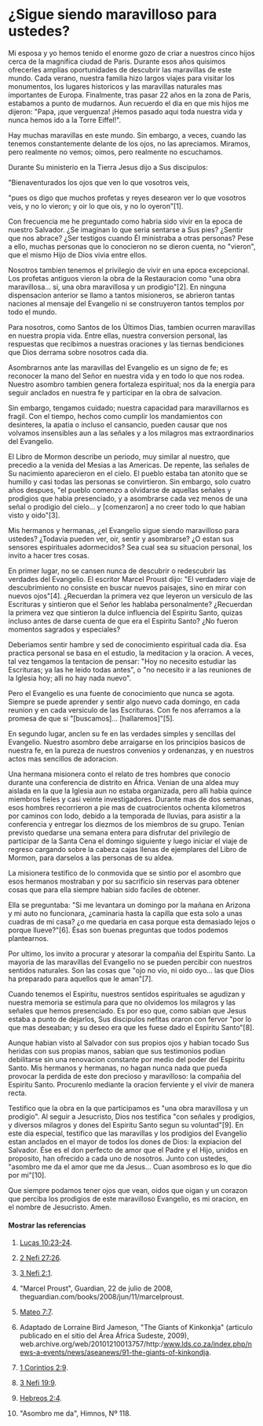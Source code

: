 # ¿Sigue siendo maravilloso para ustedes?

Mi esposa y yo hemos tenido el enorme gozo de criar a nuestros cinco hijos
cerca de la magnifica ciudad de Paris. Durante esos años quisimos ofrecerles
amplias oportunidades de descubrir las maravillas de este mundo. Cada verano,
nuestra familia hizo largos viajes para visitar los monumentos, los lugares
historicos y las maravillas naturales mas importantes de Europa. Finalmente,
tras pasar 22 años en la zona de Paris, estabamos a punto de mudarnos. Aun
recuerdo el dia en que mis hijos me dijeron: "Papa, ¡que verguenza! ¡Hemos
pasado aqui toda nuestra vida y nunca hemos ido a la Torre Eiffel!".

Hay muchas maravillas en este mundo. Sin embargo, a veces, cuando las tenemos
constantemente delante de los ojos, no las apreciamos. Miramos, pero realmente
no vemos; oimos, pero realmente no escuchamos.

Durante Su ministerio en la Tierra Jesus dijo a Sus discipulos:

"Bienaventurados los ojos que ven lo que vosotros veis,

"pues os digo que muchos profetas y reyes desearon ver lo que vosotros veis, y
no lo vieron; y oir lo que ois, y no lo oyeron"[1].

Con frecuencia me he preguntado como habria sido vivir en la epoca de nuestro
Salvador. ¿Se imaginan lo que seria sentarse a Sus pies? ¿Sentir que nos
abrace? ¿Ser testigos cuando Él ministraba a otras personas? Pese a ello,
muchas personas que lo conocieron no se dieron cuenta, no "vieron", que el
mismo Hijo de Dios vivia entre ellos.

Nosotros tambien tenemos el privilegio de vivir en una epoca excepcional. Los
profetas antiguos vieron la obra de la Restauracion como "una obra
maravillosa... si, una obra maravillosa y un prodigio"[2]. En ninguna
dispensacion anterior se llamo a tantos misioneros, se abrieron tantas
naciones al mensaje del Evangelio ni se construyeron tantos templos por todo
el mundo.

Para nosotros, como Santos de los Últimos Dias, tambien ocurren maravillas en
nuestra propia vida. Entre ellas, nuestra conversion personal, las respuestas
que recibimos a nuestras oraciones y las tiernas bendiciones que Dios derrama
sobre nosotros cada dia.

Asombrarnos ante las maravillas del Evangelio es un signo de fe; es reconocer
la mano del Señor en nuestra vida y en todo lo que nos rodea. Nuestro asombro
tambien genera fortaleza espiritual; nos da la energia para seguir anclados en
nuestra fe y participar en la obra de salvacion.

Sin embargo, tengamos cuidado; nuestra capacidad para maravillarnos es fragil.
Con el tiempo, hechos como cumplir los mandamientos con desinteres, la apatia
o incluso el cansancio, pueden causar que nos volvamos insensibles aun a las
señales y a los milagros mas extraordinarios del Evangelio.

El Libro de Mormon describe un periodo, muy similar al nuestro, que precedio a
la venida del Mesias a las Americas. De repente, las señales de Su nacimiento
aparecieron en el cielo. El pueblo estaba tan atonito que se humillo y casi
todas las personas se convirtieron. Sin embargo, solo cuatro años despues, "el
pueblo comenzo a olvidarse de aquellas señales y prodigios que habia
presenciado, y a asombrarse cada vez menos de una señal o prodigio del cielo...
y [comenzaron] a no creer todo lo que habian visto y oido"[3].

Mis hermanos y hermanas, ¿el Evangelio sigue siendo maravilloso para ustedes?
¿Todavia pueden ver, oir, sentir y asombrarse? ¿O estan sus sensores
espirituales adormecidos? Sea cual sea su situacion personal, los invito a
hacer tres cosas.

En primer lugar, no se cansen nunca de descubrir o redescubrir las verdades
del Evangelio. El escritor Marcel Proust dijo: "El verdadero viaje de
descubrimiento no consiste en buscar nuevos paisajes, sino en mirar con nuevos
ojos"[4]. ¿Recuerdan la primera vez que leyeron un versiculo de las Escrituras
y sintieron que el Señor les hablaba personalmente? ¿Recuerdan la primera vez
que sintieron la dulce influencia del Espiritu Santo, quizas incluso antes de
darse cuenta de que era el Espiritu Santo? ¿No fueron momentos sagrados y
especiales?

Deberiamos sentir hambre y sed de conocimiento espiritual cada dia. Esa
practica personal se basa en el estudio, la meditacion y la oracion. A veces,
tal vez tengamos la tentacion de pensar: "Hoy no necesito estudiar las
Escrituras; ya las he leido todas antes", o "no necesito ir a las reuniones de
la Iglesia hoy; alli no hay nada nuevo".

Pero el Evangelio es una fuente de conocimiento que nunca se agota. Siempre se
puede aprender y sentir algo nuevo cada domingo, en cada reunion y en cada
versiculo de las Escrituras. Con fe nos aferramos a la promesa de que si
"[buscamos]... [hallaremos]"[5].

En segundo lugar, anclen su fe en las verdades simples y sencillas del
Evangelio. Nuestro asombro debe arraigarse en los principios basicos de
nuestra fe, en la pureza de nuestros convenios y ordenanzas, y en nuestros
actos mas sencillos de adoracion.

Una hermana misionera conto el relato de tres hombres que conocio durante una
conferencia de distrito en África. Venian de una aldea muy aislada en la que
la Iglesia aun no estaba organizada, pero alli habia quince miembros fieles y
casi veinte investigadores. Durante mas de dos semanas, esos hombres
recorrieron a pie mas de cuatrocientos ochenta kilometros por caminos con
lodo, debido a la temporada de lluvias, para asistir a la conferencia y
entregar los diezmos de los miembros de su grupo. Tenian previsto quedarse una
semana entera para disfrutar del privilegio de participar de la Santa Cena el
domingo siguiente y luego iniciar el viaje de regreso cargando sobre la cabeza
cajas llenas de ejemplares del Libro de Mormon, para darselos a las personas
de su aldea.

La misionera testifico de lo conmovida que se sintio por el asombro que esos
hermanos mostraban y por su sacrificio sin reservas para obtener cosas que
para ella siempre habian sido faciles de obtener.

Ella se preguntaba: "Si me levantara un domingo por la mañana en Arizona y mi
auto no funcionara, ¿caminaria hasta la capilla que esta solo a unas cuadras
de mi casa? ¿o me quedaria en casa porque esta demasiado lejos o porque
llueve?"[6]. Ésas son buenas preguntas que todos podemos plantearnos.

Por ultimo, los invito a procurar y atesorar la compañia del Espiritu Santo.
La mayoria de las maravillas del Evangelio no se pueden percibir con nuestros
sentidos naturales. Son las cosas que "ojo no vio, ni oido oyo... las que Dios
ha preparado para aquellos que le aman"[7].

Cuando tenemos el Espiritu, nuestros sentidos espirituales se agudizan y
nuestra memoria se estimula para que no olvidemos los milagros y las señales
que hemos presenciado. Es por eso que, como sabian que Jesus estaba a punto de
dejarlos, Sus discipulos nefitas oraron con fervor "por lo que mas deseaban; y
su deseo era que les fuese dado el Espiritu Santo"[8].

Aunque habian visto al Salvador con sus propios ojos y habian tocado Sus
heridas con sus propias manos, sabian que sus testimonios podian debilitarse
sin una renovacion constante por medio del poder del Espiritu Santo. Mis
hermanos y hermanas, no hagan nunca nada que pueda provocar la perdida de este
don precioso y maravilloso: la compañia del Espiritu Santo. Procurenlo
mediante la oracion ferviente y el vivir de manera recta.

Testifico que la obra en la que participamos es "una obra maravillosa y un
prodigio". Al seguir a Jesucristo, Dios nos testifica "con señales y
prodigios, y diversos milagros y dones del Espiritu Santo segun su
voluntad"[9]. En este dia especial, testifico que las maravillas y los
prodigios del Evangelio estan anclados en el mayor de todos los dones de Dios:
la expiacion del Salvador. Ése es el don perfecto de amor que el Padre y el
Hijo, unidos en proposito, han ofrecido a cada uno de nosotros. Junto con
ustedes, "asombro me da el amor que me da Jesus... Cuan asombroso es lo que dio
por mi"[10].

Que siempre podamos tener ojos que vean, oidos que oigan y un corazon que
perciba los prodigios de este maravilloso Evangelio, es mi oracion, en el
nombre de Jesucristo. Amen.

#### Mostrar las referencias

  1.  [Lucas 10:23-24](https://www.lds.org/scriptures/nt/luke/10.23-24?lang=spa#22).

  2.  [2 Nefi 27:26](https://www.lds.org/scriptures/bofm/2-ne/27.26?lang=spa#25).

  3.  [3 Nefi 2:1](https://www.lds.org/scriptures/bofm/3-ne/2.1?lang=spa#0).

  4.  "Marcel Proust", Guardian, 22 de julio de 2008, theguardian.com/books/2008/jun/11/marcelproust.

  5.  [Mateo 7:7](https://www.lds.org/scriptures/nt/matt/7.7?lang=spa#6).

  6.  Adaptado de Lorraine Bird Jameson, "The Giants of Kinkonkja" (articulo publicado en el sitio del Área África Sudeste, 2009), web.archive.org/web/20101210013757/http:/www.lds.co.za/index.php/news-a-events/news/aseanews/91-the-giants-of-kinkondja.

  7.  [1 Corintios 2:9](https://www.lds.org/scriptures/nt/1-cor/2.9?lang=spa#8).

  8.  [3 Nefi 19:9](https://www.lds.org/scriptures/bofm/3-ne/19.9?lang=spa#8).

  9.  [Hebreos 2:4](https://www.lds.org/scriptures/nt/heb/2.4?lang=spa#3).

  10.  "Asombro me da", Himnos, Nº 118.

